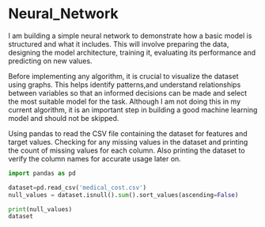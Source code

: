 # Neural_Network
I am building a simple neural network to demonstrate how a basic model is structured and what it includes. 
This will involve preparing the data, designing the model architecture, training it, evaluating its performance and predicting on new values.

Before implementing any algorithm, it is crucial to visualize the dataset using graphs. 
This helps identify patterns,and understand relationships between variables so that an informed 
decisions can be made and select the most suitable model for the task.
Although I am not doing this in my current algorithm,
it is an important step in building a good machine learning model and should not be skipped.

Using pandas to read the CSV file containing the dataset for features and target values.
Checking for any missing values in the dataset and printing the count of missing values 
for each column.
Also printing the dataset to verify the column names for accurate usage later on.
```python
import pandas as pd

dataset=pd.read_csv('medical_cost.csv')
null_values = dataset.isnull().sum().sort_values(ascending=False)

print(null_values)
dataset
